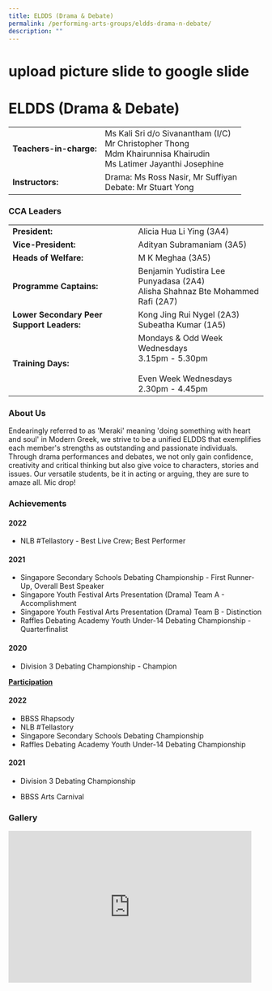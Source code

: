 ```yaml
---
title: ELDDS (Drama & Debate)
permalink: /performing-arts-groups/eldds-drama-n-debate/
description: ""
---
```

# upload picture slide to google slide

# ELDDS (Drama &amp; Debate)

|                     |                        |
|----------|-------|
| **Teachers-in-charge:** | Ms Kali Sri d/o Sivanantham (I/C)<br>Mr Christopher Thong<br>Mdm Khairunnisa Khairudin<br>Ms Latimer Jayanthi Josephine |
| **Instructors:**        | Drama: Ms Ross Nasir, Mr Suffiyan<br>Debate: Mr Stuart Yong             |


### CCA Leaders

|                              |        |
|----------------|---------------------------|
| **President:**                            | Alicia Hua Li Ying (3A4)                                                                        |
| **Vice-President:**                       | Adityan Subramaniam (3A5)                                                                       |
| **Heads of Welfare:**                | M K Meghaa (3A5)           |
| **Programme Captains:**                   | Benjamin Yudistira Lee Punyadasa (2A4)<br>Alisha Shahnaz Bte Mohammed Rafi (2A7)                |
| **Lower Secondary Peer Support Leaders:** | Kong Jing Rui Nygel (2A3)<br>Subeatha Kumar (1A5)                                               |
| **Training Days:**                        | Mondays &amp; Odd Week Wednesdays<br>3.15pm - 5.30pm<br><br>Even Week Wednesdays<br>2.30pm - 4.45pm |


### About Us

Endearingly referred to as 'Meraki' meaning 'doing something with heart and soul' in Modern Greek, we strive to be a unified ELDDS that exemplifies each member's strengths as outstanding and passionate individuals. Through drama performances and debates, we not only gain confidence, creativity and critical thinking but also give voice to characters, stories and issues. Our versatile students, be it in acting or arguing, they are sure to amaze all. Mic drop!

  

### Achievements

#### 2022


*   NLB #Tellastory - Best Live Crew; Best Performer

#### 2021


*   Singapore Secondary Schools Debating Championship - First Runner-Up, Overall Best Speaker
*   Singapore Youth Festival Arts Presentation (Drama) Team A - Accomplishment
*   Singapore Youth Festival Arts Presentation (Drama) Team B - Distinction
*   Raffles Debating Academy Youth Under-14 Debating Championship - Quarterfinalist

#### 2020

*   Division 3 Debating Championship - Champion

  

**<u>Participation</u>**

#### 2022


*   BBSS Rhapsody
*   NLB #Tellastory
*   Singapore Secondary Schools Debating Championship
*   Raffles Debating Academy Youth Under-14 Debating Championship

#### 2021

*   Division 3 Debating Championship  
    
*   BBSS Arts Carnival  
    
### Gallery
<iframe allowfullscreen="true" height="299" width="480" frameborder="0" src="https://docs.google.com/presentation/d/e/2PACX-1vQsdGWX5Pco8WBKMMnIQkbn0D-AdPFyXyLk6HXqbZq4XYPkdC6C4Hwr4VEnxS6ZZ2G-ge0JbAcwbxDM/embed?start=true&amp;loop=true&amp;delayms=3000"></iframe>